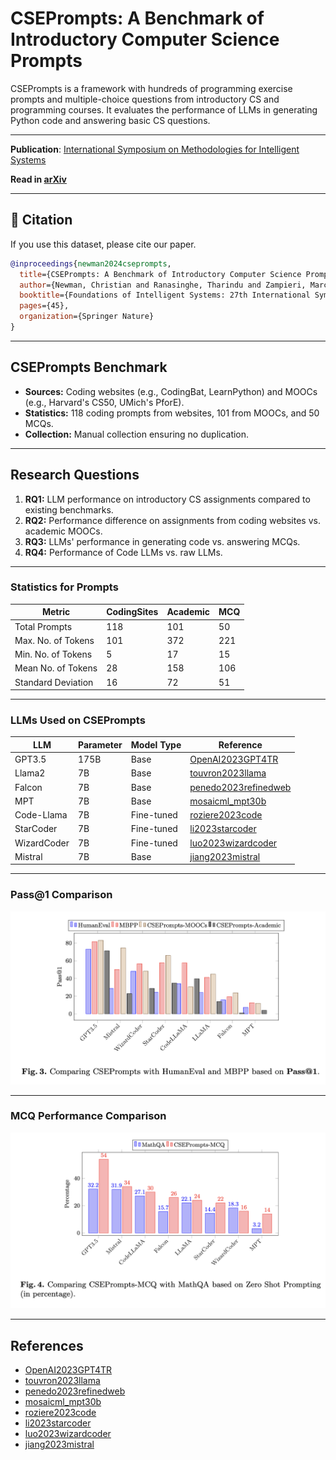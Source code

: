 # CSEPrompts: A Benchmark of Introductory Computer Science Prompts

CSEPrompts is a framework with hundreds of programming exercise prompts and multiple-choice questions from introductory CS and programming courses. It evaluates the performance of LLMs in generating Python code and answering basic CS questions.

---

**Publication**: [International Symposium on Methodologies for Intelligent Systems](https://link.springer.com/book/10.1007/978-3-031-62700-2) 

**Read in [arXiv](https://arxiv.org/pdf/2404.02540)** 

---

## 📝 Citation

If you use this dataset, please cite our paper.

```bibtex
@inproceedings{newman2024cseprompts,
  title={CSEPrompts: A Benchmark of Introductory Computer Science Prompts},
  author={Newman, Christian and Ranasinghe, Tharindu and Zampieri, Marcos},
  booktitle={Foundations of Intelligent Systems: 27th International Symposium, ISMIS 2024, Poitiers, France, June 17--19, 2024, Proceedings},
  pages={45},
  organization={Springer Nature}
}
```



---

## CSEPrompts Benchmark
- **Sources:** Coding websites (e.g., CodingBat, LearnPython) and MOOCs (e.g., Harvard's CS50, UMich's PforE).
- **Statistics:** 118 coding prompts from websites, 101 from MOOCs, and 50 MCQs.
- **Collection:** Manual collection ensuring no duplication.

---


## Research Questions
1. **RQ1:** LLM performance on introductory CS assignments compared to existing benchmarks.
2. **RQ2:** Performance difference on assignments from coding websites vs. academic MOOCs.
3. **RQ3:** LLMs' performance in generating code vs. answering MCQs.
4. **RQ4:** Performance of Code LLMs vs. raw LLMs.

---


### Statistics for Prompts
| Metric             | CodingSites | Academic | MCQ |
|--------------------|-------------|----------|-----|
| Total Prompts      | 118         | 101      | 50  |
| Max. No. of Tokens | 101         | 372      | 221 |
| Min. No. of Tokens | 5           | 17       | 15  |
| Mean No. of Tokens | 28          | 158      | 106 |
| Standard Deviation | 16          | 72       | 51  |

---

### LLMs Used on CSEPrompts
| LLM        | Parameter | Model Type | Reference                                   |
|------------|-----------|------------|---------------------------------------------|
| GPT3.5     | 175B      | Base       | [OpenAI2023GPT4TR](https://arxiv.org/abs/2303.08774) |
| Llama2     | 7B        | Base       | [touvron2023llama](https://arxiv.org/abs/2307.09288) |
| Falcon     | 7B        | Base       | [penedo2023refinedweb](https://arxiv.org/abs/2306.14898) |
| MPT        | 7B        | Base       | [mosaicml_mpt30b](https://arxiv.org/abs/2308.00325) |
| Code-Llama | 7B        | Fine-tuned | [roziere2023code](https://arxiv.org/abs/2308.12950) |
| StarCoder  | 7B        | Fine-tuned | [li2023starcoder](https://arxiv.org/abs/2305.06161) |
| WizardCoder| 7B        | Fine-tuned | [luo2023wizardcoder](https://arxiv.org/abs/2306.08568) |
| Mistral    | 7B        | Base       | [jiang2023mistral](https://arxiv.org/abs/2310.06825) |

---


### Pass@1 Comparison
![Pass@1 Comparison](passat1_comparison.png)

---

### MCQ Performance Comparison
![MCQ Performance Comparison](mcq_performance.png)

---

## References
- [OpenAI2023GPT4TR](https://arxiv.org/abs/2303.08774)
- [touvron2023llama](https://arxiv.org/abs/2307.09288)
- [penedo2023refinedweb](https://arxiv.org/abs/2306.14898)
- [mosaicml_mpt30b](https://arxiv.org/abs/2308.00325)
- [roziere2023code](https://arxiv.org/abs/2308.12950)
- [li2023starcoder](https://arxiv.org/abs/2305.06161)
- [luo2023wizardcoder](https://arxiv.org/abs/2306.08568)
- [jiang2023mistral](https://arxiv.org/abs/2310.06825)

